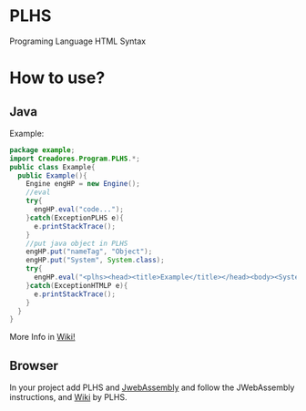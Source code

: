 # PLHS
Programing Language HTML Syntax

# How to use?
## Java
Example:

```java
package example;
import Creadores.Program.PLHS.*;
public class Example{
  public Example(){
    Engine engHP = new Engine();
    //eval
    try{
      engHP.eval("code...");
    }catch(ExceptionPLHS e){
      e.printStackTrace();
    }
    //put java object in PLHS
    engHP.put("nameTag", "Object");
    engHP.put("System", System.class);
    try{
      engHP.eval("<plhs><head><title>Example</title></head><body><System isDiv json='out.println' args='`Hello World`'/></body></plhs>");
    }catch(ExceptionHTMLP e){
      e.printStackTrace();
    }
  }
}
```
More Info in [Wiki!](https://github.com/Trollhunters501/PLHS/wiki)

## Browser

In your project add PLHS and [JwebAssembly](https://github.com/i-net-software/JWebAssembly) and follow the JWebAssembly instructions, and [Wiki](https://github.com/Trollhunters501/PLHS/wiki) by PLHS.
